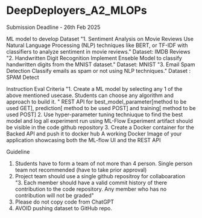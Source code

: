 # DeepDeployers_A2_MLOPs

Submission Deadline - 26th Feb 2025	
	
ML model to develop	Dataset
"1. Sentiment Analysis on Movie Reviews
Use Natural Language Processing (NLP) techniques like BERT, or TF-IDF with classifiers to analyze sentiment in movie reviews."	Dataset: IMDB Reviews
"2. Handwritten Digit Recognition
Implement Enseble Model to classify handwritten digits from the MNIST dataset."	Dataset: MNIST
"3. Email Spam Detection
Classify emails as spam or not using NLP techniques."	Dataset :  SPAM Detect
	
	
	
Instruction	Eval Criteria
"1. Create a ML model by selecting any 1 of the above mentioned usecase. 
Students can choose any algorithm and approach to build it. "	REST API for best_model_parameter[method to be used GET], prediction[ method to be used POST] and training[ method to be used POST]
2. Use hyper-parameter tuning techniuque to find the best model and log all experiment run using ML-Flow	Experiment artifact should be visible in the code github repository
3. Create a Docker container for the Backed API and push it to docker hub	A working Docker Image of your application showcasing both the ML-flow UI and the REST API
	
	
Guideline	
1. Students have to form a team of not more than 4 person. Single person team not recommended (have to take prior approval)	
2. Project team should use a single github repositroy for collaboaration	
"3. Each member should have a valid commit history of there contribution to the code repository. 
Any member who has no contribution will not be graded"	
4. Please do not copy code from ChatGPT	
5. AVOID pushing dataset to GitHub repo.	
